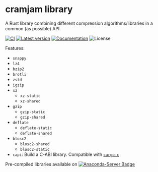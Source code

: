 
# cramjam library

A Rust library combining different compression algorithms/libraries in a common (as possible) API.


[![CI](https://github.com/cramjam/libcramjam/actions/workflows/CI.yml/badge.svg?branch=main)](https://github.com/cramjam/libcramjam/actions/workflows/CI.yml)
[![Latest version](https://img.shields.io/crates/v/libcramjam.svg)](https://crates.io/crates/libcramjam)
[![Documentation](https://docs.rs/libcramjam/badge.svg)](https://docs.rs/libcramjam)
![License](https://img.shields.io/crates/l/libcramjam.svg)

Features:

- `snappy`
- `lz4`
- `bzip2`
- `brotli`
- `zstd`
- `igzip`
- `xz`
  - `xz-static`
  - `xz-shared`
- `gzip`
  - `gzip-static`
  - `gzip-shared`
- `deflate`
  - `deflate-static`
  - `deflate-shared`
- `blosc2`
  - `blosc2-shared`
  - `blosc2-static`
- `capi`: Build a C-ABI library. Compatible with [`cargo-c`](https://github.com/lu-zero/cargo-c)


Pre-compiled libraries available on [![Anaconda-Server Badge](https://anaconda.org/conda-forge/libcramjam/badges/version.svg)](https://anaconda.org/conda-forge/libcramjam)
